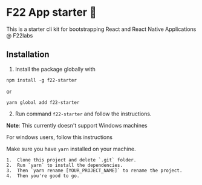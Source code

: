# F22 App starter :rocket:

This is a starter cli kit for bootstrapping React and React Native Applications @ F22labs

## Installation

1. Install the package globally with
```
npm install -g f22-starter
```

or 

```
yarn global add f22-starter
```
2. Run command `f22-starter` and follow the instructions.


**Note**: This currently doesn't support Windows machines

For windows users, follow this instructions

Make sure you have `yarn` installed on your machine.
```
1.  Clone this project and delete `.git` folder.
2.  Run `yarn` to install the dependencies.
3.  Then `yarn rename [YOUR_PROJECT_NAME]` to rename the project.
4.  Then you're good to go.
```




